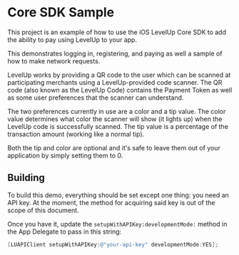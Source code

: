 Core SDK Sample
===============

This project is an example of how to use the iOS LevelUp Core SDK to add the
ability to pay using LevelUp to your app.

This demonstrates logging in, registering, and paying as well a sample of how
to make network requests.

LevelUp works by providing a QR code to the user which can be scanned at
participating merchants using a LevelUp-provided code scanner. The QR code
(also known as the LevelUp Code) contains the Payment Token as well as some
user preferences that the scanner can understand.

The two preferences currently in use are a color and a tip value. The color
value determines what color the scanner will show (it lights up) when the
LevelUp code is successfully scanned. The tip value is a percentage of the
transaction amount (working like a normal tip).

Both the tip and color are optional and it's safe to leave them out of your
application by simply setting them to 0.

Building
--------

To build this demo, everything should be set except one thing: you need an API
key. At the moment, the method for acquiring said key is out of the scope of
this document.

Once you have it, update the `setupWithAPIKey:developmentMode:` method in the App Delegate to pass in this string:

```objective-c
[LUAPIClient setupWithAPIKey:@"your-api-key" developmentMode:YES];
```

